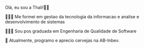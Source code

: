 Olá, eu sou a Thali!👩🏻

<p>👩🏻‍🎓 Me formei em gestao da tecnologia da informacao e analise e desenvolvimento de sistemas</p>
<p>👷🏻‍♀️ Sou pos graduada em Engenharia de Qualidade de Software</p>
<p>🍺 Atualmente, programo e aprecio cervejas na AB-Inbev.</p>

